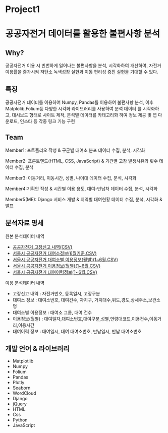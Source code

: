 # Project1

# 공공자전거 데이터를 활용한 불편사항 분석

## Why?

공공자전거 이용 시 빈번하게 일어나는 불편사항을 분석, 시각화하여 개선하여, 자전거 이용률을 증가시켜 저탄소 녹색성장 실현과 
이동 편리성 증진 실현을 기대할 수 있다.

## 특징

공공자전거 데이터를 이용하여 Numpy, Pandas를 이용하여 불편사항 분석, 이후 Matplolib,Folium등 다양한 시각화 라이브러리를 사용하여 분석 데이터
를 시각화하고, 대시보드 형태로 사이트 제작, 분석별 데이터를 카테고리화 하여 정보 제공 및 앱 다운로드, 인스타 등 각종 링크 기능 구현

## Team
Member1: 포트폴리오 작성 & 구군별 대여소 분포 데이터 수집, 분석, 시각화

Member2: 프론트엔드(HTML, CSS, JavaScript) & 기간별 고장 발생사유와 횟수 데이터 수집, 분석

Member3: 이동거리, 이동시간, 성별, 나이대 데이터 수집, 분석, 시각화

Member4:기획안 작성 & 시간별 이용 용도, 대여-반납처 데이터 수집, 분석, 시각화

Member5(ME): Django 서비스 개발 & 지역별 대여현황 데이터 수집, 분석, 시각화 & 발표


## 분석자료 명세

원본 분석데이터 내역

- [공공자전거 고장신고 내역(CSV)](https://data.seoul.go.kr/dataList/OA-15644/F/1/datasetView.do)
- [서울시 공공자전거 대여소정보(6월기준.CSV)](http://data.seoul.go.kr/dataList/OA-13252/F/1/datasetView.do)
- [서울시 공공자전거 대여소별 이용정보(월별)(1~6월.CSV)](https://data.seoul.go.kr/dataList/OA-15249/F/1/datasetView.do)
- [서울시 공공자전거 이용정보(월별)(1~6월.CSV)](http://data.seoul.go.kr/dataList/OA-15248/F/1/datasetView.do)
- [서울시 공공자전거 대여이력정보(1~6월.CSV)](http://data.seoul.go.kr/dataList/OA-15182/F/1/datasetView.do)

이용 분석데이터 내역

- 고장신고 내역 : 자전거번호, 등록일시, 고장구분
- 대여소 정보 : 대여소번호, 대여건수, 자치구, 거치대수,위도,경도,상세주소,보관소명
- 대여소별 이용정보 : 대여소 그룹, 대여 건수
- 이용정보(월별) : 대여일자,대여소번호,대여구분,성별,연령대코드,이용건수,이동거리,이용시간
- 대여이력 정보 : 대여일시, 대여 대여소번호, 반납일시, 반납 대여소번호

## 개발 언어 & 라이브러리

- Matplotlib 
- Numpy 
- Folium 
- Pandas 
- Plotly 
- Seaborn 
- WordCloud 
- Django 
- jQuery 
- HTML
- Css
- Python
- JavaScript


